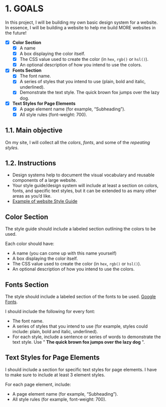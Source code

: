 # 1. GOALS

In this project, I will be building my own basic design system for a website. In essence, I will be building a website to help me build MORE websites in the future!

-   [x] **Color Section**
    -   [x] A name
    -   [x] A box displaying the color itself.
    -   [x] The CSS value used to create the color (in `hex`, `rgb()` or `hsl()`).
    -   [x] An optional description of how you intend to use the colors.
-   [x] **Fonts Section**
    -   [x] The font name.
    -   [x] A series of styles that you intend to use (plain, bold and italic, underlined).
    -   [x] Demonstrate the text style. The quick brown fox jumps over the lazy dog.
-   [x] **Text Styles for Page Elements**
    -   [x] A page element name (for example, “Subheading”).
    -   [x] All style rules (font-weight: 700).

## 1.1. Main objective

On my site, I will collect all the _colors_, _fonts_, and some of the _repeating styles_.

## 1.2. Instructions

-   Design systems help to document the visual vocabulary and reusable components of a large website.
-   Your style guide/design system will include at least a section on colors, fonts, and specific text styles, but it can be extended to as many other areas as you’d like.
-   [Example of website Style Guide](https://content.codecademy.com/PRO/independent-practice-projects/website-design-system/example/index.html?_gl=1*rh6sqr*_ga*MzA2NDYwNzAyNC4xNzA4NTE5NzA5*_ga_3LRZM6TM9L*MTcxMzQzNDAxNi4xMDEuMS4xNzEzNDM2MDAxLjUyLjAuMA..)

## Color Section

The style guide should include a labeled section outlining the colors to be used.

Each color should have:

-   A name (you can come up with this name yourself)
-   A box displaying the color itself.
-   The CSS value used to create the color (in `hex`, `rgb()` or `hsl()`).
-   An optional description of how you intend to use the colors.

## Fonts Section

The style should include a labeled section of the fonts to be used. [Google Fonts](https://fonts.google.com/).

I should include the following for every font:

-   The font name.
-   A series of styles that you intend to use (for example, styles could include: plain, bold and italic, underlined).
-   For each style, include a sentence or series of words to demonstrate the text style. Use " **The quick brown fox jumps over the lazy dog** ".

## Text Styles for Page Elements

I should include a section for specific text styles for page elements. I have to make sure to include at least 3 element styles.

For each page element, include:

-   A page element name (for example, “Subheading”).
-   All style rules (for example, font-weight: 700).
